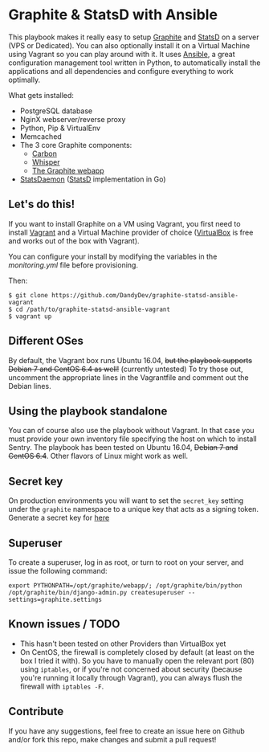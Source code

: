 # Graphite & StatsD with Ansible

This playbook makes it really easy to setup [Graphite](http://graphite.readthedocs.org/en/latest/) and [StatsD](https://github.com/etsy/statsd/) on a server (VPS or Dedicated). You can also optionally install it on a Virtual Machine using Vagrant so you can play around with it. It uses [Ansible](http://www.ansible.com/), a great configuration management tool written in Python, to automatically install the applications and all dependencies and configure everything to work optimally.

What gets installed:

*  PostgreSQL database
*  NginX webserver/reverse proxy
*  Python, Pip & VirtualEnv
*  Memcached
*  The 3 core Graphite components:
	* [Carbon](https://github.com/graphite-project/carbon)
	* [Whisper](https://github.com/graphite-project/whisper)
	* [The Graphite webapp](https://github.com/graphite-project/graphite-web)
* [StatsDaemon](https://github.com/bitly/statsdaemon) ([StatsD](https://github.com/etsy/statsd) implementation in Go)

## Let's do this!

If you want to install Graphite on a VM using Vagrant, you first need to install [Vagrant](http://www.vagrantup.com/) and a Virtual Machine provider of choice ([VirtualBox](https://www.virtualbox.org/) is free and works out of the box with Vagrant).

You can configure your install by modifying the variables in the _monitoring.yml_ file before provisioning.

Then: 

```
$ git clone https://github.com/DandyDev/graphite-statsd-ansible-vagrant
$ cd /path/to/graphite-statsd-ansible-vagrant
$ vagrant up
```

## Different OSes

By default, the Vagrant box runs Ubuntu 16.04, ~~but the playbook supports Debian 7 and CentOS 6.4 as well!~~ (currently untested) To try those out, uncomment the appropriate lines in the Vagrantfile and comment out the Debian lines.

## Using the playbook standalone

You can of course also use the playbook without Vagrant. In that case you must provide your own inventory file specifying the host on which to install Sentry. The playbook has been tested on Ubuntu 16.04, ~~Debian 7 and CentOS 6.4~~. Other flavors of Linux might work as well.

## Secret key

On production environments you will want to set the ``secret_key`` setting under the ``graphite`` namespace to a unique key that acts as a signing token. Generate a secret key for [here](http://www.miniwebtool.com/django-secret-key-generator/)

## Superuser

To create a superuser, log in as root, or turn to root on your server, and issue the following command:

```
export PYTHONPATH=/opt/graphite/webapp/; /opt/graphite/bin/python /opt/graphite/bin/django-admin.py createsuperuser --settings=graphite.settings
```

## Known issues / TODO

* This hasn't been tested on other Providers than VirtualBox yet
* On CentOS, the firewall is completely closed by default (at least on the box I tried it with). So you have to manually open the relevant port (80) using `iptables`, or if you're not concerned about security (because you're running it locally through Vagrant), you can always flush the firewall with `iptables -F`.

## Contribute

If you have any suggestions, feel free to create an issue here on Github and/or fork this repo, make changes and submit a pull request!
